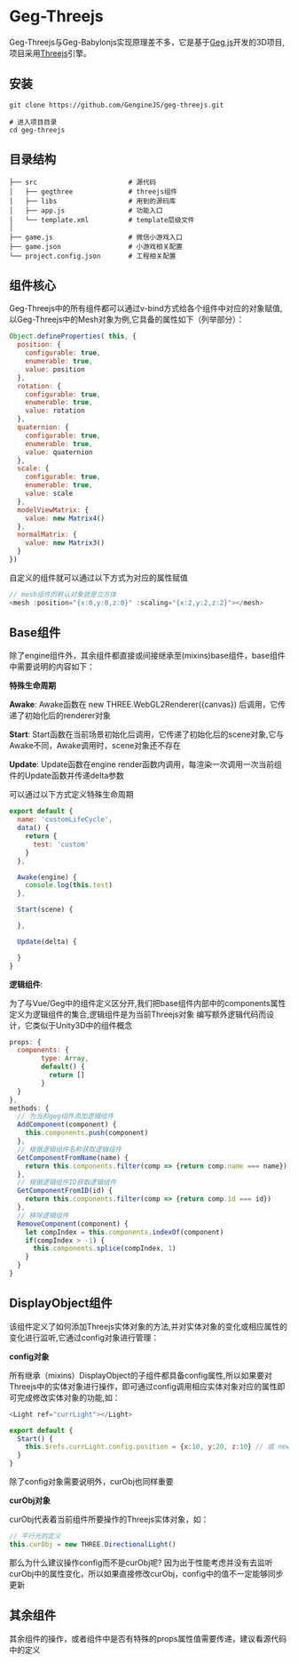 # Geg-Threejs

Geg-Threejs与Geg-Babylonjs实现原理差不多，它是基于[Geg.js](https://github.com/GengineJS/geg.git)开发的3D项目,项目采用[Threejs](https://github.com/mrdoob/three.js)引擎。

## 安装

```
git clone https://github.com/GengineJS/geg-threejs.git

# 进入项目目录
cd geg-threejs
```

## 目录结构

```
├── src                       # 源代码
│   ├── gegthree              # threejs组件
│   ├── libs                  # 用到的源码库
│   ├── app.js                # 功能入口
│   └── template.xml          # template层级文件
│   
├── game.js                   # 微信小游戏入口
├── game.json                 # 小游戏相关配置
└── project.config.json       # 工程相关配置
```

## 组件核心

Geg-Threejs中的所有组件都可以通过v-bind方式给各个组件中对应的对象赋值,
以Geg-Threejs中的Mesh对象为例,它具备的属性如下（列举部分）：
```js
Object.defineProperties( this, {
  position: {
    configurable: true,
    enumerable: true,
    value: position
  },
  rotation: {
    configurable: true,
    enumerable: true,
    value: rotation
  },
  quaternion: {
    configurable: true,
    enumerable: true,
    value: quaternion
  },
  scale: {
    configurable: true,
    enumerable: true,
    value: scale
  },
  modelViewMatrix: {
    value: new Matrix4()
  },
  normalMatrix: {
    value: new Matrix3()
  }
})
```
自定义的组件就可以通过以下方式为对应的属性赋值
```js
// mesh组件的默认对象就是立方体
<mesh :position="{x:0,y:0,z:0}" :scaling="{x:2,y:2,z:2}"></mesh>
```
## Base组件

除了engine组件外，其余组件都直接或间接继承至(mixins)base组件，base组件中需要说明的内容如下：

**特殊生命周期**

**Awake**: Awake函数在 new THREE.WebGL2Renderer({canvas}) 后调用，它传递了初始化后的renderer对象

**Start**: Start函数在当前场景初始化后调用，它传递了初始化后的scene对象,它与Awake不同，Awake调用时，scene对象还不存在

**Update**: Update函数在engine render函数内调用，每渲染一次调用一次当前组件的Update函数并传递delta参数

可以通过以下方式定义特殊生命周期

```js
export default {
  name: 'customLifeCycle',
  data() {
    return {
      test: 'custom'
    }
  },

  Awake(engine) {
    console.log(this.test)
  },

  Start(scene) {

  },

  Update(delta) {

  }
}
```

**逻辑组件**: 

为了与Vue/Geg中的组件定义区分开,我们把base组件内部中的components属性定义为逻辑组件的集合,逻辑组件是为当前Threejs对象
编写额外逻辑代码而设计，它类似于Unity3D中的组件概念

```js
props: {
  components: {
        type: Array,
        default() {
          return []
        }
  }
},
methods: {
  // 为当前geg组件添加逻辑组件
  AddComponent(component) {
    this.components.push(component)
  },
  // 根据逻辑组件名称获取逻辑组件
  GetComponentFromName(name) {
    return this.components.filter(comp => {return comp.name === name})
  },
  // 根据逻辑组件ID获取逻辑组件
  GetComponentFromID(id) {
    return this.components.filter(comp => {return comp.id === id})
  },
  // 移除逻辑组件
  RemoveComponent(component) {
    let compIndex = this.components.indexOf(component)
    if(compIndex > -1) {
      this.components.splice(compIndex, 1)
    }
  }
}
```

## DisplayObject组件

该组件定义了如何添加Threejs实体对象的方法,并对实体对象的变化或相应属性的变化进行监听,它通过config对象进行管理：

**config对象**

所有继承（mixins）DisplayObject的子组件都具备config属性,所以如果要对Threejs中的实体对象进行操作，即可通过config调用相应实体对象对应的属性即可完成修改实体对象的功能,如：

```js
<Light ref="currLight"></Light>

export default {
  Start() {
    this.$refs.currLight.config.position = {x:10, y:20, z:10} // 或 new THREE.Vector3(10, 20, 10)
  }
}

```
除了config对象需要说明外，curObj也同样重要

**curObj对象**

curObj代表着当前组件所要操作的Threejs实体对象，如：
```js
// 平行光的定义
this.curObj = new THREE.DirectionalLight()
```
那么为什么建议操作config而不是curObj呢?
因为出于性能考虑并没有去监听curObj中的属性变化，所以如果直接修改curObj，config中的值不一定能够同步更新

## 其余组件

其余组件的操作，或者组件中是否有特殊的props属性值需要传递，建议看源代码中的定义
<br/>
